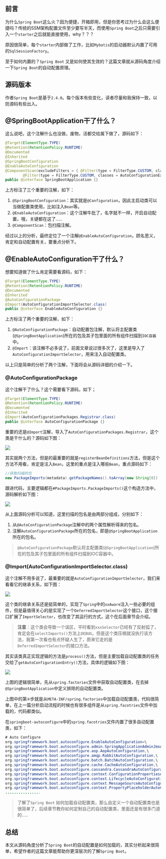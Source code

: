 


## 前言
为什么`Spring Boot`这么火？因为便捷，开箱即用，但是你思考过为什么会这么便捷吗？传统的SSM架构配置文件至少要写半天，而使用`Spring Boot`之后只需要引入一个`starter`之后就能直接使用，why？？？

原因很简单，每个`starter`内部做了工作，比如`Mybatis`的启动器默认内置了可用的`SqlSessionFactory`。

至于如何内置的？`Spring Boot` 又是如何使其生效的？这篇文章就从源码角度介绍一下`Spring Boot`的自动配置原理。

## 源码版本
作者`Spring Boot`是基于`2.4.0`。每个版本有些变化，读者尽量和我保持一致，以防源码有些出入。

## @SpringBootApplication干了什么？
这么说吧，这个注解什么也没做，废物，活都交给属下做了，源码如下：
```java
@Target(ElementType.TYPE)
@Retention(RetentionPolicy.RUNTIME)
@Documented
@Inherited
@SpringBootConfiguration
@EnableAutoConfiguration
@ComponentScan(excludeFilters = { @Filter(type = FilterType.CUSTOM, classes = TypeExcludeFilter.class),
		@Filter(type = FilterType.CUSTOM, classes = AutoConfigurationExcludeFilter.class) })
public @interface SpringBootApplication {}
```
上方标注了三个重要的注解，如下：
1. `@SpringBootConfiguration`：其实就是`@Configuration`，因此主启动类可以当做配置类使用，比如注入`Bean`等。
2. `@EnableAutoConfiguration`：这个注解牛批了，名字就不一样，开启自动配置，哦，关键都在这了.....
3. `@ComponentScan`：包扫描注解。

经过以上的分析，最终定位了一个注解`@EnableAutoConfiguration`，顾名思义，肯定和自动配置有关，要重点分析下。

## @EnableAutoConfiguration干了什么？

想要知道做了什么肯定需要看源码，如下：
```java
@Target(ElementType.TYPE)
@Retention(RetentionPolicy.RUNTIME)
@Documented
@Inherited
@AutoConfigurationPackage
@Import(AutoConfigurationImportSelector.class)
public @interface EnableAutoConfiguration {}
```
上方标注了两个重要的注解，如下：
1. `@AutoConfigurationPackage`：自动配置包注解，默认将主配置类(`@SpringBootApplication`)所在的包及其子包里面的所有组件扫描到`IOC容器`中。
2. `@Import`：该注解不必多说了，前面文章说过很多次了，这里是导入了`AutoConfigurationImportSelector`，用来注入自动配置类。

以上只是简单的分析了两个注解，下面将会从源码详细的介绍一下。

### @AutoConfigurationPackage
这个注解干了什么？这个需要看下源码，如下；
```java
@Target(ElementType.TYPE)
@Retention(RetentionPolicy.RUNTIME)
@Documented
@Inherited
@Import(AutoConfigurationPackages.Registrar.class)
public @interface AutoConfigurationPackage {}
```

重要的还是`@Import`注解，导入了`AutoConfigurationPackages.Registrar`，这个类是干什么的？源码如下图：

![](https://www.java-family.cn/BlogImage/Spring%20Boot%20%E8%87%AA%E5%8A%A8%E9%85%8D%E7%BD%AE%E5%8E%9F%E7%90%86/1.png)

其实就两个方法，但是的最重要的就是`registerBeanDefinitions`方法，但是这个方法不用看，肯定是注入`Bean`，这里的重点是注入哪些`Bean`，重点源码如下：
```java
//获取扫描的包
new PackageImports(metadata).getPackageNames().toArray(new String[0])
```

跟进代码，主要逻辑都在`#PackageImports.PackageImports()`这个构造方法中，源码解析如下图：

![](https://www.java-family.cn/BlogImage/Spring%20Boot%20%E8%87%AA%E5%8A%A8%E9%85%8D%E7%BD%AE%E5%8E%9F%E7%90%86/2.png)

从上面源码分析可以知道，这里扫描的包名是由两部分组成，分别如下：
1. 从`@AutoConfigurationPackage`注解中的两个属性解析得来的包名。
2. 注解`AutoConfigurationPackage`所在的包名，即是`@SpringBootApplication`所在的包名。

> `@AutoConfigurationPackage`默认将主配置类(`@SpringBootApplication`)所在的包及其子包里面的所有组件扫描到IOC容器中。


### @Import(AutoConfigurationImportSelector.class) 
这个注解不用多说了，最重要的就是`AutoConfigurationImportSelector`，我们来看看它的继承关系，如下图：

![](https://www.java-family.cn/BlogImage/Spring%20Boot%20%E8%87%AA%E5%8A%A8%E9%85%8D%E7%BD%AE%E5%8E%9F%E7%90%86/3.png)

这个类的继承关系还是挺简单的，实现了`Spring`中的`xxAware`注入一些必要的组件，但是最值得关心的是实现了一个`DeferredImportSelector`这个接口，这个接口扩展了`ImportSelector`，也改变了其运行的方式，这个在后面章节会介绍。

> **注意**：这个类会导致一个误区，平时看到`xxxSelector`已经有了反射弧了，肯定会在`selectImports()`方法上`DEBUG`，但是这个类压根就没执行该方法，我第一次看也有点怀疑人生了，原来它走的是`DeferredImportSelector`的接口方法。

其实该类真正实现逻辑的方法是`process()`方法，但是主要加载自动配置类的任务交给了`getAutoConfigurationEntry()`方法，具体的逻辑如下图：

![](https://www.java-family.cn/BlogImage/Spring%20Boot%20%E8%87%AA%E5%8A%A8%E9%85%8D%E7%BD%AE%E5%8E%9F%E7%90%86/4.png)

上图的逻辑很简单，先从`spring.factories`文件中获取自动配置类，在去掉`@SpringBootApplication`中定义排除的自动配置类。

上图中的第`④`步就是从`META-INF/spring.factories`中加载自动配置类，代码很简单，在上一篇分析启动流程的时候也有很多组件是从`spring.facotries`文件中加载的，代码都类似。

在`springboot-autoconfigure`中的`spring.facotries`文件内置了很多自动配置类，如下：
```java
# Auto Configure
org.springframework.boot.autoconfigure.EnableAutoConfiguration=\
org.springframework.boot.autoconfigure.admin.SpringApplicationAdminJmxAutoConfiguration,\
org.springframework.boot.autoconfigure.aop.AopAutoConfiguration,\
org.springframework.boot.autoconfigure.amqp.RabbitAutoConfiguration,\
org.springframework.boot.autoconfigure.batch.BatchAutoConfiguration,\
org.springframework.boot.autoconfigure.cache.CacheAutoConfiguration,\
org.springframework.boot.autoconfigure.cassandra.CassandraAutoConfiguration,\
org.springframework.boot.autoconfigure.context.ConfigurationPropertiesAutoConfiguration,\
org.springframework.boot.autoconfigure.context.LifecycleAutoConfiguration,\
org.springframework.boot.autoconfigure.context.MessageSourceAutoConfiguration,\
org.springframework.boot.autoconfigure.context.PropertyPlaceholderAutoConfiguration,\
................
```

> 了解了`Spring Boot` 如何加载自动配置类，那么自定义一个自动配置类也是很简单了，后续章节教你如何定制自己的自动配置类，里面还是有很多门道的.....

## 总结
本文从源码角度分析了`Spring Boot`的自动配置是如何加载的，其实分析起来很简单，希望作者的这篇文章能帮助你更深层次的了解`Spring Boot`。














